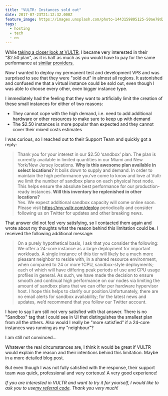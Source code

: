 ```yaml
---
title: "VULTR: Instances sold out"
date: 2017-07-23T21:12:32.000Z
feature_image: https://images.unsplash.com/photo-1443159805125-50ae78d2d00d?ixlib=rb-0.3.5&q=80&fm=jpg&crop=entropy&cs=tinysrgb&w=1080&fit=max&ixid=eyJhcHBfaWQiOjExNzczfQ&s=9864fbc130fb3e5cce9803e540796d15
tags:
  - hosting
  - tech
  - en
---
```


While [taking a closer look at VULTR](https://jason.re/vps-provider-vultr/), I became very interested in their "$2.50 plan", as it is half as much as you would have to pay for the same performance at [similar](https://amazonlightsail.com/pricing/) [providers.](https://www.digitalocean.com/pricing/)

Now I wanted to deploy my permanent test and development VPS and was surprised to see that they were "sold out" in almost all regions. It astonished and confused me that a virtual instance could be sold out, even though I was able to choose every other, even bigger instance type.

I immediately had the feeling that they want to artificially limit the creation of these small instances for either of two reasons:

* They cannot cope with the high demand, i.e. need to add additional hardware or other resources to make sure to keep up with demand
* The $2.50 instances is more popular than expected and they cannot cover their mixed costs estimates

I was curious, so I reached out to their Support Team and quickly got a reply:

> Thank you for your interest in our $2.50 ‘sandbox’ plan. The plan is currently available in limited quantities in our Miami and New York/New Jersey locations. **Why is this awesome plan available in select locations?** It boils down to supply and demand. In order to maintain the high performance you’ve come to know and love at Vultr we limit the number of sandbox plans on each physical host node. This helps ensure the absolute best performance for our production-ready instances. **Will this inventory be replenished in other locations?**  
>  Yes. We expect additional sandbox capacity will come online soon. Please visit <https://my.vultr.com/deploy> periodically and consider following us on Twitter for updates and other breaking news.

That answer did not feel very satisfying, so I contacted them again and wrote about my thoughts what the reason behind this limitation could be. I received the following additional message:

> On a purely hypothetical basis, I ask that you consider the following: We offer a 24-core instance as a large deployment for important workloads. A single instance of this tier will likely be a much more pleasant neighbor to reside with, in a shared resource environment, when compared to 24 or more 1CPU, sandbox-style deployments; each of which will have differing peak periods of use and CPU usage profiles in general. As such, we have made the decision to ensure smooth and continual high performance on our nodes via limiting the amount of sandbox plans that we can offer per hardware hypervisor host. I hope this helps to clarify our position.Unfortunately, there are no email alerts for sandbox availability; for the latest news and updates, we’d recommend that you follow our Twitter account.

I have to say I am still not very satisfied with that answer. There is no "Sandbox" tag that I could see in UI that distinguishes the smallest plan from all the others. Also would I really be "more satisfied" if a 24-core instances was running as my "neighbour"?

I am still not convinced…

Whatever the real circumstances are, I think it would be great if VULTR would explain the reason and their intentions behind this limitation. Maybe in a more detailed blog post.

But even though I was not fully satisfied with the response, their support team was quick, professional and very corteous! A very good experience!

_If you are interested in VULTR and want to try it for yourself, I would like to ask you to use[my referral code](http://www.vultr.com/?ref=7149844). Thank you very much!_
